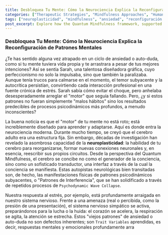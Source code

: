 ```yaml
---
title: Desbloquea Tu Mente: Cómo la Neurociencia Explica la Reconfiguración de Patrones Mentales
categories: ["Therapeutic Strategies", "Mindfulness Approaches", "Human Capacities"]
tags: ["neuroplasticidad", "mindfulness", "ansiedad", "reconfiguración mental", "Quantum Mindfulness", "Cognitive Anchoring", "Psychodynamic Collapse"]
post_excerpt: Explore how the Quantum Mindfulness framework, supported by neuroscientific principles like neuroplasticity, offers a profound path to rewire ingrained mental and emotional patterns. This article delves into the Anchored Reconfiguration Protocol, a powerful therapeutic strategy for transforming anxiety and self-doubt into conscious choice by leveraging the mind's inherent capacity for self-regulation and intentional perception.
---
```


### Desbloquea Tu Mente: Cómo la Neurociencia Explica la Reconfiguración de Patrones Mentales

¿Te has sentido alguna vez atrapado en un ciclo de ansiedad o auto-duda, como si tu mente tuviera vida propia y te arrastrara a pesar de tus mejores intenciones? Así se sentía Sarah, una talentosa diseñadora gráfica, cuyo perfeccionismo no solo la impulsaba, sino que también la paralizaba. Aunque tenía trucos para calmarse en el momento, el temor subyacente y la autocrítica persistían, convirtiendo cada interacción profesional en una fuente crónica de estrés. Sarah sabía cómo evitar el choque, pero anhelaba desesperadamente arreglar el "motor" que seguía fallando. Pero, ¿y si estos patrones no fueran simplemente "malos hábitos" sino los resultados predecibles de procesos psicodinámicos más profundos, a menudo inconscientes?

La buena noticia es que el "motor" de tu mente no está roto; está increíblemente diseñado para aprender y adaptarse. Aquí es donde entra la neurociencia moderna. Durante mucho tiempo, se creyó que el cerebro adulto era una estructura fija. Sin embargo, décadas de investigación han revelado la asombrosa capacidad de la **neuroplasticidad**: la habilidad de tu cerebro para reorganizarse, formar nuevas conexiones neuronales y, en esencia, reescribir sus propios circuitos. Desde la perspectiva del Quantum Mindfulness, el cerebro se concibe no como el generador de la conciencia, sino como un sofisticado transductor, una interfaz a través de la cual la conciencia se manifiesta. Estas autopistas neurológicas bien transitadas son, de hecho, las manifestaciones físicas de patrones psicodinámicos subyacentes, o "Patrones de Interferencia", que se han solidificado a través de repetidos procesos de `Psychodynamic Wave Collapse`.

Nuestra respuesta al estrés, por ejemplo, está profundamente arraigada en nuestro sistema nervioso. Frente a una amenaza (real o percibida, como la presión de una presentación), el sistema nervioso simpático se activa, preparándonos para la lucha o la huida: el corazón se acelera, la respiración se agita, la atención se estrecha. Estos "viejos patrones" de ansiedad o auto-duda no son defectos inherentes; son `Trait Variables` aprendidas, es decir, respuestas mentales y emocionales profundamente arra